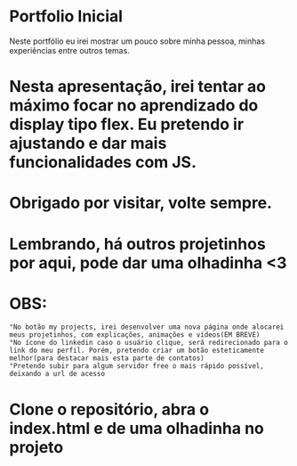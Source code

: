 # Portfolio Inicial
 Neste portfólio eu irei mostrar um pouco sobre minha pessoa, minhas experiências entre outros temas.

# Nesta apresentação, irei tentar ao máximo focar no aprendizado do display tipo flex. Eu pretendo ir ajustando e dar mais funcionalidades com JS.

# Obrigado por visitar, volte sempre.

# Lembrando, há outros projetinhos por aqui, pode dar uma olhadinha <3 

# OBS:
    °No botão my projects, irei desenvolver uma nova página onde alocarei meus projetinhos, com explicações, animações e vídeos(EM BREVE)
    °No ícone do linkedin caso o usuário clique, será redirecionado para o link do meu perfil. Porém, pretendo criar um botão esteticamente melhor(para destacar mais esta parte de contatos)
    °Pretendo subir para algum servidor free o mais rápido possível, deixando a url de acesso
    
# Clone o repositório, abra o index.html e de uma olhadinha no projeto